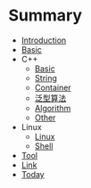 # Summary

* [Introduction](README.md)
* [Basic](basic.md)
* C++
    * [Basic](cpp/basic.md)
    * [String](cpp/string.md)
    * [Container](cpp/container.md)
    * [泛型算法](cpp/generic_algorithm.md)
    * [Algorithm](cpp/algorithm.md)
    * [Other](cpp/other.md)
* Linux
    * [Linux](linux/linux.md)
    * [Shell](linux/shell.md)
* [Tool](tool.md)
* [Link](link.md)
* [Today](today.md)

